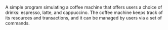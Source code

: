 A simple program simulating a coffee machine that offers users a choice of drinks: espresso, latte, and cappuccino. The coffee machine keeps track of its resources and transactions, and it can be managed by users via a set of commands.
